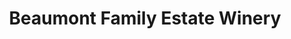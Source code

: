 ---
title: "Beaumont Family Estate Winery"
url: /west-kelowna/beaumont-family-estate-winery/
shop: alcohol
---